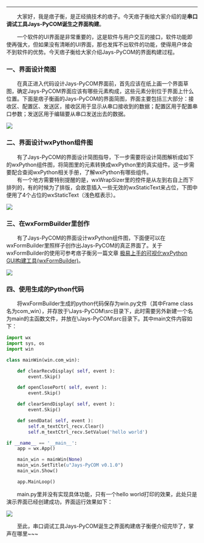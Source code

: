 ----

　　大家好，我是痞子衡，是正经搞技术的痞子。今天痞子衡给大家介绍的是**串口调试工具Jays-PyCOM诞生之界面构建**。  

　　一个软件的UI界面是非常重要的，这是软件与用户交互的接口，软件功能即使再强大，但如果没有清晰的UI界面，那也发挥不出软件的功能，使得用户体会不到软件的优势。今天痞子衡给大家介绍Jays-PyCOM的界面构建过程。  

### 一、界面设计简图
　　在真正进入代码设计Jays-PyCOM界面前，首先应该在纸上画一个界面草图，确定Jays-PyCOM界面应该有哪些元素构成，这些元素分别位于界面上什么位置。下面是痞子衡画的Jays-PyCOM的界面简图，界面主要包括三大部分：接收区、配置区、发送区，接收区用于显示从串口接收到的数据；配置区用于配置串口参数；发送区用于编辑要从串口发送出去的数据。  

<img src="http://henjay724.com/image/cnblogs/JaysPyCOM_GUI_protocol.PNG" style="zoom:100%" />

### 二、界面设计wxPython组件图
　　有了Jays-PyCOM的界面设计简图指导，下一步需要将设计简图解析成如下的wxPython组件图，将简图里的元素转换成wxPython里的真实组件。这一步需要配合查阅wxPython相关手册，了解wxPython有哪些组件。  
　　有一个地方需要特别提醒的是，wxWrapSizer里的控件是从左到右自上而下排列的，有的时候为了排版，会故意插入一些无效的wxStaticText来占位，下图中便用了4个占位的wxStaticText（浅色框表示）。  

<img src="http://henjay724.com/image/cnblogs/JaysPyCOM_GUI_element.PNG" style="zoom:100%" />

### 三、在wxFormBuilder里创作
　　有了Jays-PyCOM的界面设计wxPython组件图，下面便可以在wxFormBuilder里照样子创作出Jays-PyCOM的真正界面了。关于wxFormBuilder的使用可参考痞子衡另一篇文章 [极易上手的可视化wxPython GUI构建工具(wxFormBuilder)](http://www.cnblogs.com/henjay724/p/9426966.html)。  

<img src="http://henjay724.com/image/cnblogs/JaysPyCOM_GUI_product.PNG" style="zoom:100%" />

### 四、使用生成的Python代码
　　将wxFormBuilder生成的python代码保存为win.py文件（其中Frame class名为com_win），并存放于\Jays-PyCOM\src目录下，此时需要另外新建一个名为main的主函数文件，并放在\Jays-PyCOM\src目录下。其中main文件内容如下：  

```Python
import wx
import sys, os
import win

class mainWin(win.com_win):

    def clearRecvDisplay( self, event ):
        event.Skip()

    def openClosePort( self, event ):
        event.Skip()

    def clearSendDisplay( self, event ):
        event.Skip()

    def sendData( self, event ):
        self.m_textCtrl_recv.Clear()
        self.m_textCtrl_recv.SetValue('hello world')

if __name__ == '__main__':
    app = wx.App()

    main_win = mainWin(None)
    main_win.SetTitle(u"Jays-PyCOM v0.1.0")
    main_win.Show()

    app.MainLoop()
```

　　main.py里并没有实现具体功能，只有一个hello world打印的效果，此处只是演示界面已经创建成功，界面运行效果如下：  

<img src="http://henjay724.com/image/cnblogs/JaysPyCOM_GUI_demo.PNG" style="zoom:100%" />

　　至此，串口调试工具Jays-PyCOM诞生之界面构建痞子衡便介绍完毕了，掌声在哪里~~~  



